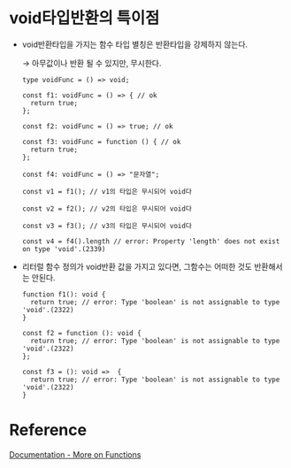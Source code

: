 # void타입반환의 특이점
- void반환타입을 가지는 함수 타입 별칭은 반환타입을 강제하지 않는다.
    
    → 아무값이나 반환 될 수 있지만, 무시한다.
    
    ```tsx
    type voidFunc = () => void;
     
    const f1: voidFunc = () => { // ok
      return true;
    };
     
    const f2: voidFunc = () => true; // ok
     
    const f3: voidFunc = function () { // ok
      return true;
    };
    
    const f4: voidFunc = () => "문자열";
    
    const v1 = f1(); // v1의 타입은 무시되어 void다
     
    const v2 = f2(); // v2의 타입은 무시되어 void다
     
    const v3 = f3(); // v3의 타입은 무시되어 void다
    
    const v4 = f4().length // error: Property 'length' does not exist on type 'void'.(2339)
    ```
    
- 리터럴 함수 정의가 void반환 값을 가지고 있다면, 그함수는 어떠한 것도 반환해서는 안된다.
    
    ```tsx
    function f1(): void {
      return true; // error: Type 'boolean' is not assignable to type 'void'.(2322)
    }
     
    const f2 = function (): void {
      return true; // error: Type 'boolean' is not assignable to type 'void'.(2322)
    };
    
    const f3 = (): void =>  {
      return true; // error: Type 'boolean' is not assignable to type 'void'.(2322)
    }
    ```
    

# Reference

[Documentation - More on Functions](https://www.typescriptlang.org/ko/docs/handbook/2/functions.html)